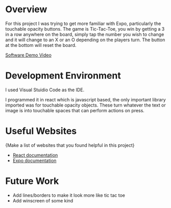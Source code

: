 # Overview

For this project I was trying to get more familiar with Expo, particularly the touchable opacity buttons. The 
game is Tic-Tac-Toe, you win by getting a 3 in a row anywhere on the board, simply tap the number you wish to change and it
will change to an X or an O depending on the players turn. The button at the bottom will reset the board.

[Software Demo Video](http://youtube.link.goes.here)

# Development Environment

I used Visual Stuidio Code as the IDE.

I programmed it in react which is javascript based, the only important library imported was for touchable opacity objects. 
These turn whatever the text or image is into touchable spaces that can perform actions on press.
# Useful Websites

{Make a list of websites that you found helpful in this project}
* [React documentation](https://reactjs.org/docs/getting-started.html)
* [Expo documentation](https://docs.expo.dev/)

# Future Work

* Add lines/borders to make it look more like tic tac toe
* Add winscreen of some kind
